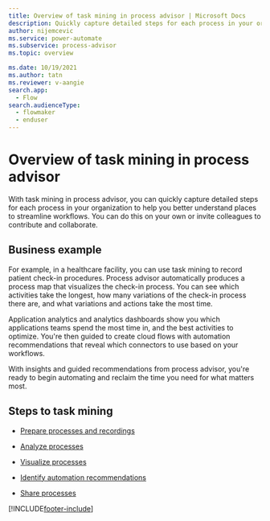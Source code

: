```yaml
---
title: Overview of task mining in process advisor | Microsoft Docs
description: Quickly capture detailed steps for each process in your organization to help you better understand workflows and begin automating to reclaim time.
author: nijemcevic 
ms.service: power-automate
ms.subservice: process-advisor
ms.topic: overview

ms.date: 10/19/2021
ms.author: tatn
ms.reviewer: v-aangie
search.app: 
  - Flow
search.audienceType: 
  - flowmaker
  - enduser
---
```


# Overview of task mining in process advisor

With task mining in process advisor, you can quickly capture detailed steps for each process in your organization to help you better understand places to streamline workflows. You can do this on your own or invite colleagues to contribute and collaborate.

## Business example

For example, in a healthcare facility, you can use task mining to record patient check-in procedures. Process advisor automatically produces a process map that visualizes the check-in process. You can see which activities take the longest, how many variations of the check-in process there are, and what variations and actions take the most time.

Application analytics and analytics dashboards show you which applications teams spend the most time in, and the best activities to optimize. You're then guided to create cloud flows with automation recommendations that reveal which connectors to use based on your workflows.

With insights and guided recommendations from process advisor, you're ready to begin automating and reclaim the time you need for what matters most.

## Steps to task mining

- [Prepare processes and recordings](process-advisor-processes.md)

- [Analyze processes](process-advisor-analyze.md)

- [Visualize processes](process-advisor-visualize.md)

- [Identify automation recommendations](process-advisor-automation.md)

- [Share processes](process-advisor-share.md)

[!INCLUDE[footer-include](includes/footer-banner.md)]
